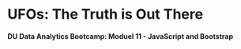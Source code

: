 
<div class="jumbotron">
  <h1 class="display-4">UFOs: The Truth is Out There</h1>
  <h4>DU Data Analytics Bootcamp: Moduel 11 - JavaScript and Bootstrap</h4>
</div>